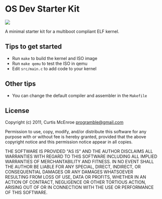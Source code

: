 OS Dev Starter Kit
==================
![](http://stillmaintained.com/programble/osdev-starter-kit.png)

A minimal starter kit for a multiboot compliant ELF kernel.

Tips to get started
-------------------

 * Run `make` to build the kernel and ISO image
 * Run `make qemu` to test the ISO in qemu
 * Edit `src/main.c` to add code to your kernel

Other tips
----------

 * You can change the default compiler and assembler in the `Makefile`
 
## License

Copyright (c) 2011, Curtis McEnroe <programble@gmail.com>

Permission to use, copy, modify, and/or distribute this software for any
purpose with or without fee is hereby granted, provided that the above
copyright notice and this permission notice appear in all copies.

THE SOFTWARE IS PROVIDED "AS IS" AND THE AUTHOR DISCLAIMS ALL WARRANTIES
WITH REGARD TO THIS SOFTWARE INCLUDING ALL IMPLIED WARRANTIES OF
MERCHANTABILITY AND FITNESS. IN NO EVENT SHALL THE AUTHOR BE LIABLE FOR
ANY SPECIAL, DIRECT, INDIRECT, OR CONSEQUENTIAL DAMAGES OR ANY DAMAGES
WHATSOEVER RESULTING FROM LOSS OF USE, DATA OR PROFITS, WHETHER IN AN
ACTION OF CONTRACT, NEGLIGENCE OR OTHER TORTIOUS ACTION, ARISING OUT OF
OR IN CONNECTION WITH THE USE OR PERFORMANCE OF THIS SOFTWARE.